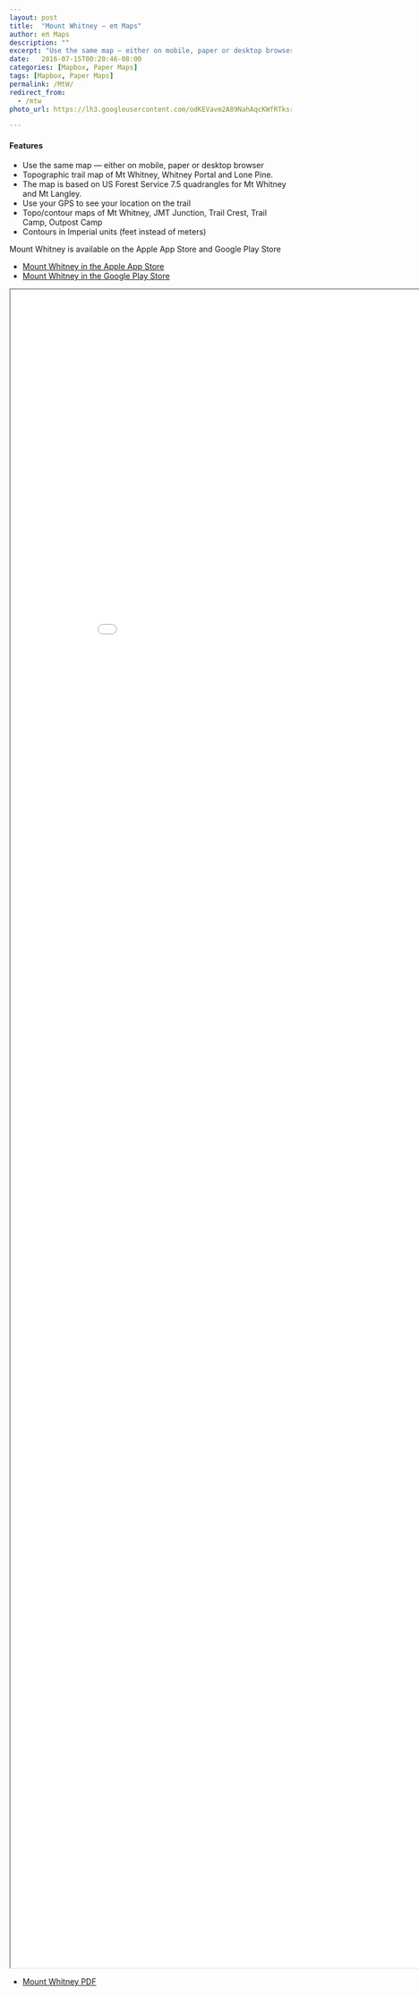 ```yaml
---
layout: post
title:  "Mount Whitney — eπ Maps"
author: eπ Maps
description: ""
excerpt: "Use the same map — either on mobile, paper or desktop browser"
date:   2016-07-15T00:20:46-08:00
categories: [Mapbox, Paper Maps]
tags: [Mapbox, Paper Maps]
permalink: /MtW/
redirect_from:
  - /mtw
photo_url: https://lh3.googleusercontent.com/odKEVavm2A89NahAqcKWfRTksrGtVJO9SdfN41hSjL2Brz0rXDXh-tkmRcSvRDifFjA=h150

---
```


#### Features
* Use the same map — either on mobile, paper or desktop browser
* Topographic trail map of Mt Whitney, Whitney Portal and Lone Pine.
* The map is based on US Forest Service 7.5 quadrangles for Mt Whitney and Mt Langley.
* Use your GPS to see your location on the trail
* Topo/contour maps of Mt Whitney, JMT Junction, Trail Crest, Trail Camp, Outpost Camp
* Contours in Imperial units (feet instead of meters)

Mount Whitney is available on the Apple App Store and Google Play Store

* [Mount Whitney in the Apple App Store][ios]  
* [Mount Whitney in the Google Play Store][android]

<iframe allowfullscreen="true" mozallowfullscreen="true" webkitallowfullscreen="true"
  style="height: 75vh; width: 95vw;"  
  src="/epi-maps.html?t=whitney&Z=16.5&style=whitney&w=-118.625&s=35.625&e=-118.125&n=36.625&authkey=278314#13/36.57773/-118.27953">
  <p>Your browser does not support iframes.</p>
</iframe>

* [Mount Whitney PDF][FSTopo]

[ios]:  https://itunes.apple.com/us/app/mt-whitney-ep-maps/id1133292347?mt=8
[android]:  https://play.google.com/store/apps/details?id=com.roblabs.papermaps.whitney

[tsg]:  http://www.timestampgenerator.com

[FSTopo]:  http://data.fs.usda.gov/geodata/rastergateway/data/36118/fstopo/363011815_Mount_Whitney_FSTopo.pdf
